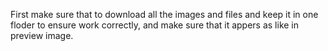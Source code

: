 First make sure that to download all the images and files and keep it in one floder to ensure work correctly,
and make sure that it appers as like in preview image.  
